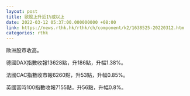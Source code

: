 ```yaml
---
layout: post
title: 歐股上升近1%或以上
date: 2022-03-12 05:37:00.000000000 +08:00
link: https://news.rthk.hk/rthk/ch/component/k2/1638525-20220312.htm
categories: rthk
---
```


歐洲股市收高。

德國DAX指數收報13628點，升186點，升幅1.38%。

法國CAC指數收市報6260點，升53點，升幅0.85%。

英國富時100指數收報7155點，升56點，升幅0.8%。
